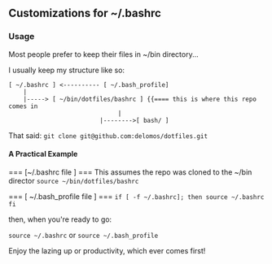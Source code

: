 ## Customizations for ~/.bashrc

### Usage
Most people prefer to keep their files in ~/bin directory...

I usually keep my structure like so:

	[ ~/.bashrc ] <---------- [ ~/.bash_profile]
  		|
		|-----> [ ~/bin/dotfiles/bashrc ] {{==== this is where this repo comes in
							      |
		                     |-------->[ bash/ ]
		
That said: `git clone git@github.com:delomos/dotfiles.git`


#### A Practical Example

=== [~/.bashrc file ] === 
This assumes the repo was cloned to the ~/bin director
`source ~/bin/dotfiles/bashrc`

=== [ ~/.bash_profile file ] ===
`if [ -f ~/.bashrc];
then
	source ~/.bashrc
fi`

then, when you're ready to go:

`source ~/.bashrc` or `source ~/.bash_profile`


Enjoy the lazing up or productivity, which ever comes first!
